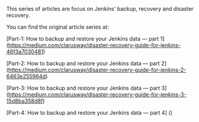 This series of articles are focus on Jenkins' backup, recovery and disaster recovery.

You can find the original article series at:

[Part-1: How to backup and restore your Jenkins data — part 1] (https://medium.com/clarusway/disaster-recovery-guide-for-jenkins-46f3a7030481)

[Part-2: How to backup and restore your Jenkins data — part 2] (https://medium.com/clarusway/disaster-recovery-guide-for-jenkins-2-6463e255964d)

[Part-3: How to backup and restore your Jenkins data — part 3] (https://medium.com/clarusway/disaster-recovery-guide-for-jenkins-3-15d8ba358d8f)

[Part-4: How to backup and restore your Jenkins data — part 4] ()

